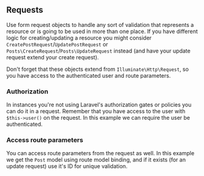 ## Requests

Use form request objects to handle any sort of validation that represents a resource or is going to be used in more than one place. If you have different logic for creating/updating a resource you might consider `CreatePostRequest`/`UpdatePostRequest` or `Posts\CreateRequest`/`Posts\UpdateRequest` instead (and have your update request extend your create request).

Don't forget that these objects extend from `Illuminate\Http\Request`, so you have access to the authenticated user and route parameters.

### Authorization

In instances you're not using Laravel's authorization gates or policies you can do it in a request. Remember that you have access to the user with `$this->user()` on the request. In this example we can require the user be authenticated.

### Access route parameters

You can access route parameters from the request as well. In this example we get the `Post` model using route model binding, and if it exists (for an update request) use it's ID for unique validation.
